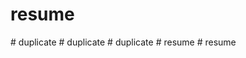 # resume
#   d u p l i c a t e 
 
 #   d u p l i c a t e 
 
 #   d u p l i c a t e 
 
 #   r e s u m e 
 
 #   r e s u m e 
 
 
